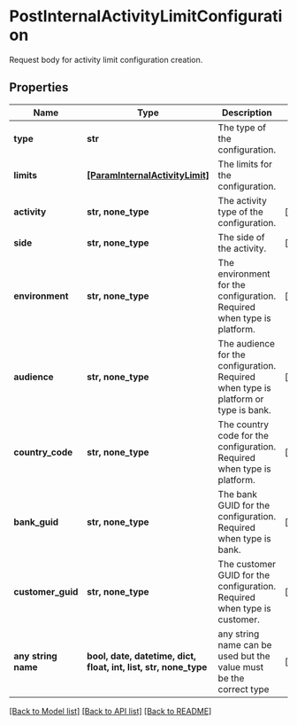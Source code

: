 # PostInternalActivityLimitConfiguration

Request body for activity limit configuration creation.

## Properties
Name | Type | Description | Notes
------------ | ------------- | ------------- | -------------
**type** | **str** | The type of the configuration. | 
**limits** | [**[ParamInternalActivityLimit]**](ParamInternalActivityLimit.md) | The limits for the configuration. | 
**activity** | **str, none_type** | The activity type of the configuration. | [optional] 
**side** | **str, none_type** | The side of the activity. | [optional] 
**environment** | **str, none_type** | The environment for the configuration. Required when type is platform. | [optional] 
**audience** | **str, none_type** | The audience for the configuration. Required when type is platform or type is bank. | [optional] 
**country_code** | **str, none_type** | The country code for the configuration. Required when type is platform. | [optional] 
**bank_guid** | **str, none_type** | The bank GUID for the configuration. Required when type is bank. | [optional] 
**customer_guid** | **str, none_type** | The customer GUID for the configuration. Required when type is customer. | [optional] 
**any string name** | **bool, date, datetime, dict, float, int, list, str, none_type** | any string name can be used but the value must be the correct type | [optional]

[[Back to Model list]](../README.md#documentation-for-models) [[Back to API list]](../README.md#documentation-for-api-endpoints) [[Back to README]](../README.md)


